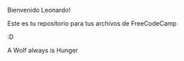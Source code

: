 Bienvenido Leonardo!

Este es tu repositorio para tus archivos de FreeCodeCamp

:D

A Wolf always is Hunger
